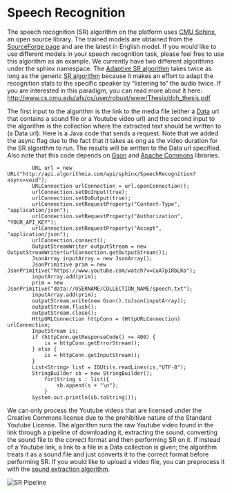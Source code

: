 # Speech Recognition

The speech recognition (SR) algorithm on the platform uses [CMU Sphinx](http://cmusphinx.sourceforge.net/), an open source library. The trained models are obtained from the [SourceForge page](http://sourceforge.net/projects/cmusphinx/files/Acoustic%20and%20Language%20Models/) and are the latest in English model. If you would like to use different models in your speech recognition task, please feel free to use this algorithm as an example. We currently have two different algorithms under the sphinx namespace. The [Adaptive SR algorithm](https://algorithmia.com/algorithms/sphinx/AdaptiveSpeechRecognition) takes twice as long as the generic [SR algorithm](https://algorithmia.com/algorithms/sphinx/SpeechRecognition) because it makes an effort to adapt the recognition stats to the specific speaker by “listening to” the audio twice. If you are interested in this paradigm, you can read more about it here: http://www.cs.cmu.edu/afs/cs/user/robust/www/Thesis/doh_thesis.pdf


The first input to the algorithm is the link to the media file (either a [Data](https://algorithmia.com/data) url that contains a sound file or a Youtube video url) and the second input to the algorithm is the collection where the extracted text should be written to (a Data url). Here is a Java code that sends a request. Note that we added the async flag due to the fact that it takes as ong as the video duration for the SR algorithm to run. The results will be written to the Data url specified. Also note that this code depends on [Gson](https://code.google.com/p/google-gson/) and [Apache Commons](https://commons.apache.org/proper/commons-io/apidocs/org/apache/commons/io/IOUtils.html) libraries.

```
		URL url = new URL("http://api.algorithmia.com/api/sphinx/SpeechRecognition?async=void");
        URLConnection urlConnection = url.openConnection();
        urlConnection.setDoInput(true);
        urlConnection.setDoOutput(true);
        urlConnection.setRequestProperty("Content-Type", "application/json");
        urlConnection.setRequestProperty("Authorization", "YOUR_API_KEY");
        urlConnection.setRequestProperty("Accept", "application/json");
        urlConnection.connect();
        OutputStreamWriter outputStream = new OutputStreamWriter(urlConnection.getOutputStream());
        JsonArray inputArray = new JsonArray();
        JsonPrimitive prim = new JsonPrimitive("https://www.youtube.com/watch?v=CuA7p1RbLKo");
        inputArray.add(prim);
        prim = new JsonPrimitive("data://USERNAME/COLLECTION_NAME/speech.txt");
        inputArray.add(prim);
        outputStream.write(new Gson().toJson(inputArray));
        outputStream.flush();
        outputStream.close();
        HttpURLConnection httpConn = (HttpURLConnection) urlConnection;
        InputStream is;
        if (httpConn.getResponseCode() >= 400) {
            is = httpConn.getErrorStream();
        } else {
            is = httpConn.getInputStream();
        }
        List<String> list = IOUtils.readLines(is,"UTF-8");
        StringBuilder sb = new StringBuilder();
            for(String s : list){
                sb.append(s + "\n");
            }
        System.out.println(sb.toString());
```

We can only process the Youtube videos that are licensed under the Creative Commons license due to the prohibitive nature of the Standard Youtube License. The algorithm runs the raw Youtube video found in the link through a pipeline of downloading it, extracting the sound, converting the sound file to the correct format and then performing SR on it. If instead of a Youtube link, a link to a file in a Data collection is given; the algorithm treats it as a sound file and just converts it to the correct format before performing SR. If you would like to upload a video file, you can preprocess it with the [sound extraction algorithm](https://algorithmia.com/algorithms/media/ExtractSoundFromVideo).

![SR Pipeline](SRpipeline.png)